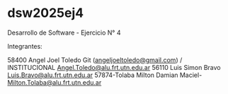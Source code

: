 # dsw2025ej4
Desarrollo de Software - Ejercicio N° 4

Integrantes:

58400  Angel Joel Toledo Git (angeljoeltoledo@gmail.com) / INSTITUCIONAL Angel.Toledo@alu.frt.utn.edu.ar
56110 Luis Simon Bravo Luis.Bravo@alu.frt.utn.edu.ar
57874-Tolaba Milton Damian Maciel- Milton.Tolaba@alu.frt.utn.edu.ar
